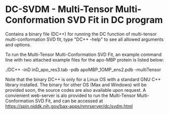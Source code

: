 # DC-SVDM - Multi-Tensor Multi-Conformation SVD Fit in DC program
Contains a binary file (DC++) for running the DC function of multi-tensor multi-conformation SVD fit, type "DC++ -help" to see all allowed arguments and options. 

To run the Multi-Tensor Multi-Conformation SVD Fit, an example command line with two attached example files for the apo-MBP protein is listed below:

./DC++ -inD inD_apo_res3.tab -pdb apoMBP_1OMP_ens2.pdb -multiTensor


Note that the binary DC++ is only for a Linux OS with a standard GNU C++ library installed. The binary for other OS (Max and Windows) will be provided soon, the source codes are also available upon request.
A convienient web-server is alo provided to run the Multi-Tensor Multi-Conformation SVD Fit, and can be accessed at https://spin.niddk.nih.gov/bax-apps/nmrserver/dc/svdm.html 
